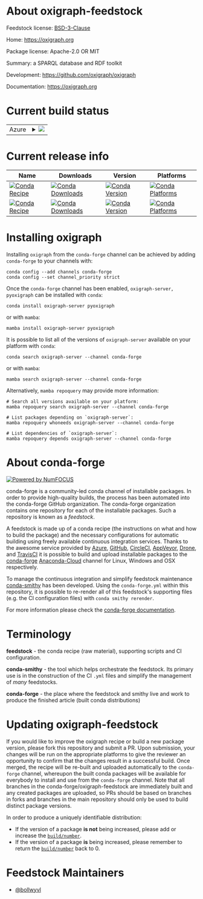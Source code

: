 About oxigraph-feedstock
========================

Feedstock license: [BSD-3-Clause](https://github.com/conda-forge/oxigraph-feedstock/blob/main/LICENSE.txt)

Home: https://oxigraph.org

Package license: Apache-2.0 OR MIT

Summary: a SPARQL database and RDF toolkit

Development: https://github.com/oxigraph/oxigraph

Documentation: https://oxigraph.org

Current build status
====================


<table>
    
  <tr>
    <td>Azure</td>
    <td>
      <details>
        <summary>
          <a href="https://dev.azure.com/conda-forge/feedstock-builds/_build/latest?definitionId=13719&branchName=main">
            <img src="https://dev.azure.com/conda-forge/feedstock-builds/_apis/build/status/oxigraph-feedstock?branchName=main">
          </a>
        </summary>
        <table>
          <thead><tr><th>Variant</th><th>Status</th></tr></thead>
          <tbody><tr>
              <td>linux_64</td>
              <td>
                <a href="https://dev.azure.com/conda-forge/feedstock-builds/_build/latest?definitionId=13719&branchName=main">
                  <img src="https://dev.azure.com/conda-forge/feedstock-builds/_apis/build/status/oxigraph-feedstock?branchName=main&jobName=linux&configuration=linux%20linux_64_" alt="variant">
                </a>
              </td>
            </tr><tr>
              <td>osx_64</td>
              <td>
                <a href="https://dev.azure.com/conda-forge/feedstock-builds/_build/latest?definitionId=13719&branchName=main">
                  <img src="https://dev.azure.com/conda-forge/feedstock-builds/_apis/build/status/oxigraph-feedstock?branchName=main&jobName=osx&configuration=osx%20osx_64_" alt="variant">
                </a>
              </td>
            </tr><tr>
              <td>win_64</td>
              <td>
                <a href="https://dev.azure.com/conda-forge/feedstock-builds/_build/latest?definitionId=13719&branchName=main">
                  <img src="https://dev.azure.com/conda-forge/feedstock-builds/_apis/build/status/oxigraph-feedstock?branchName=main&jobName=win&configuration=win%20win_64_" alt="variant">
                </a>
              </td>
            </tr>
          </tbody>
        </table>
      </details>
    </td>
  </tr>
</table>

Current release info
====================

| Name | Downloads | Version | Platforms |
| --- | --- | --- | --- |
| [![Conda Recipe](https://img.shields.io/badge/recipe-oxigraph--server-green.svg)](https://anaconda.org/conda-forge/oxigraph-server) | [![Conda Downloads](https://img.shields.io/conda/dn/conda-forge/oxigraph-server.svg)](https://anaconda.org/conda-forge/oxigraph-server) | [![Conda Version](https://img.shields.io/conda/vn/conda-forge/oxigraph-server.svg)](https://anaconda.org/conda-forge/oxigraph-server) | [![Conda Platforms](https://img.shields.io/conda/pn/conda-forge/oxigraph-server.svg)](https://anaconda.org/conda-forge/oxigraph-server) |
| [![Conda Recipe](https://img.shields.io/badge/recipe-pyoxigraph-green.svg)](https://anaconda.org/conda-forge/pyoxigraph) | [![Conda Downloads](https://img.shields.io/conda/dn/conda-forge/pyoxigraph.svg)](https://anaconda.org/conda-forge/pyoxigraph) | [![Conda Version](https://img.shields.io/conda/vn/conda-forge/pyoxigraph.svg)](https://anaconda.org/conda-forge/pyoxigraph) | [![Conda Platforms](https://img.shields.io/conda/pn/conda-forge/pyoxigraph.svg)](https://anaconda.org/conda-forge/pyoxigraph) |

Installing oxigraph
===================

Installing `oxigraph` from the `conda-forge` channel can be achieved by adding `conda-forge` to your channels with:

```
conda config --add channels conda-forge
conda config --set channel_priority strict
```

Once the `conda-forge` channel has been enabled, `oxigraph-server, pyoxigraph` can be installed with `conda`:

```
conda install oxigraph-server pyoxigraph
```

or with `mamba`:

```
mamba install oxigraph-server pyoxigraph
```

It is possible to list all of the versions of `oxigraph-server` available on your platform with `conda`:

```
conda search oxigraph-server --channel conda-forge
```

or with `mamba`:

```
mamba search oxigraph-server --channel conda-forge
```

Alternatively, `mamba repoquery` may provide more information:

```
# Search all versions available on your platform:
mamba repoquery search oxigraph-server --channel conda-forge

# List packages depending on `oxigraph-server`:
mamba repoquery whoneeds oxigraph-server --channel conda-forge

# List dependencies of `oxigraph-server`:
mamba repoquery depends oxigraph-server --channel conda-forge
```


About conda-forge
=================

[![Powered by
NumFOCUS](https://img.shields.io/badge/powered%20by-NumFOCUS-orange.svg?style=flat&colorA=E1523D&colorB=007D8A)](https://numfocus.org)

conda-forge is a community-led conda channel of installable packages.
In order to provide high-quality builds, the process has been automated into the
conda-forge GitHub organization. The conda-forge organization contains one repository
for each of the installable packages. Such a repository is known as a *feedstock*.

A feedstock is made up of a conda recipe (the instructions on what and how to build
the package) and the necessary configurations for automatic building using freely
available continuous integration services. Thanks to the awesome service provided by
[Azure](https://azure.microsoft.com/en-us/services/devops/), [GitHub](https://github.com/),
[CircleCI](https://circleci.com/), [AppVeyor](https://www.appveyor.com/),
[Drone](https://cloud.drone.io/welcome), and [TravisCI](https://travis-ci.com/)
it is possible to build and upload installable packages to the
[conda-forge](https://anaconda.org/conda-forge) [Anaconda-Cloud](https://anaconda.org/)
channel for Linux, Windows and OSX respectively.

To manage the continuous integration and simplify feedstock maintenance
[conda-smithy](https://github.com/conda-forge/conda-smithy) has been developed.
Using the ``conda-forge.yml`` within this repository, it is possible to re-render all of
this feedstock's supporting files (e.g. the CI configuration files) with ``conda smithy rerender``.

For more information please check the [conda-forge documentation](https://conda-forge.org/docs/).

Terminology
===========

**feedstock** - the conda recipe (raw material), supporting scripts and CI configuration.

**conda-smithy** - the tool which helps orchestrate the feedstock.
                   Its primary use is in the construction of the CI ``.yml`` files
                   and simplify the management of *many* feedstocks.

**conda-forge** - the place where the feedstock and smithy live and work to
                  produce the finished article (built conda distributions)


Updating oxigraph-feedstock
===========================

If you would like to improve the oxigraph recipe or build a new
package version, please fork this repository and submit a PR. Upon submission,
your changes will be run on the appropriate platforms to give the reviewer an
opportunity to confirm that the changes result in a successful build. Once
merged, the recipe will be re-built and uploaded automatically to the
`conda-forge` channel, whereupon the built conda packages will be available for
everybody to install and use from the `conda-forge` channel.
Note that all branches in the conda-forge/oxigraph-feedstock are
immediately built and any created packages are uploaded, so PRs should be based
on branches in forks and branches in the main repository should only be used to
build distinct package versions.

In order to produce a uniquely identifiable distribution:
 * If the version of a package **is not** being increased, please add or increase
   the [``build/number``](https://docs.conda.io/projects/conda-build/en/latest/resources/define-metadata.html#build-number-and-string).
 * If the version of a package **is** being increased, please remember to return
   the [``build/number``](https://docs.conda.io/projects/conda-build/en/latest/resources/define-metadata.html#build-number-and-string)
   back to 0.

Feedstock Maintainers
=====================

* [@bollwyvl](https://github.com/bollwyvl/)


